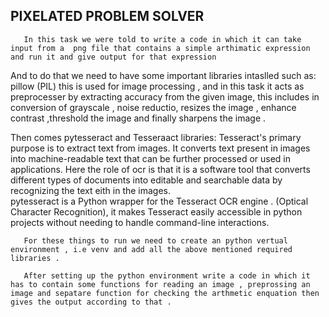 ## PIXELATED PROBLEM SOLVER
       In this task we were told to write a code in which it can take input from a  png file that contains a simple arthimatic expression and run it and give output for that expression 

And to do that we need to have some important libraries intaslled such as:
       pillow (PIL) this is used for image processing , and in this task it acts as preprocesser by extracting accuracy from the given image, this includes in conversion of grayscale , noise reductio, resizes the image , enhance contrast ,threshold the image and finally sharpens the image .
  
 Then comes pytesseract and Tesseraact libraries:
       Tesseract's primary purpose is to extract text from images. It converts text present in images into machine-readable text that can be further processed or used in applications. 
      Here the role of ocr is that it is a software tool that converts different types of documents into editable and searchable data by recognizing the text eith in the images.                 
       pytesseract is a Python wrapper for the Tesseract OCR engine .  (Optical Character Recognition), it makes Tesseract easily accessible in python projects without needing to handle command-line interactions.
       
       For these things to run we need to create an python vertual environment , i.e venv and add all the above mentioned required libraries .  
                   
       After setting up the python environment write a code in which it has to contain some functions for reading an image , preprossing an image and sepatare function for checking the arthmetic enquation then gives the output according to that .
                          
           
